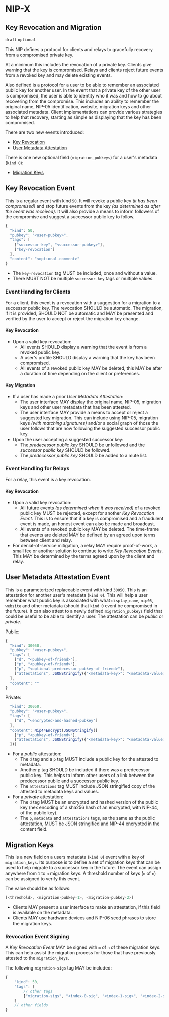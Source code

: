 NIP-X
=====

Key Revocation and Migration
------

`draft` `optional`

This NIP defines a protocol for clients and relays to gracefully recovery from a compromised private key.

At a minimum this includes the revocation of a private key. Clients give warning that the key is compromised. Relays and clients reject future events from a revoked key and may delete existing events.

Also defined is a protocol for a user to be able to remember an associated public key for another user. In the event that a private key of the other user is compromised, the user is able to identity who it was and how to go about recovering from the compromise. This includes an ability to remember the original name, NIP-05 identification, website, migration keys and other associated metadata. Client implementations can provide various strategies to help that recovery, starting as simple as displaying that the key has been compromised.

There are two new events introduced:

* [Key Revocation](#key-revocation-event)
* [User Metadata Attestation](#user-metadata-attestation-event)

There is one new optional field (`migration_pubkeys`) for a user's metadata (`kind 0`):

* [Migration Keys](#migration-keys)

## Key Revocation Event

This is a regular event with kind `50`. It will revoke a public key _(it has been compromised)_ and stop future events from the key _(as determined as after the event was received)_. It will also provide a means to inform followers of the compromise and suggest a successor public key to follow.

```js
{
  "kind": 50,
  "pubkey": "<user-pubkey>",
  "tags": [
	["successor-key", "<successor-pubkey>"],
	["key-revocation"]
  ],
  "content": "<optional-comment>"
}
```

* The `key-revocation` tag MUST be included, once and without a value.
* There MUST NOT be multiple `successor-key` tags or multiple values.

### Event Handling for Clients

For a client, this event is a revocation with a suggestion for a migration to a successor public key. The revocation SHOULD be automatic. The migration, if it is provided, SHOULD NOT be automatic and MAY be presented and verified by the user to accept or reject the migration key change.

#### Key Revocation
* Upon a valid key revocation:
  * All events SHOULD display a warning that the event is from a revoked public key.
  * A user's profile SHOULD display a warning that the key has been compromised.
  * All events of a revoked public key MAY be deleted, this MAY be after a duration of time depending on the client or preferences.

#### Key Migration
* If a user has made a prior _User Metadata Attestation_:
  * The user interface MAY display the original name, NIP-05, migration keys and other user metadata that has been attested.
  * The user interface MAY provide a means to accept or reject a suggested key migration. This can include using NIP-05, migration keys _(with matching signatures)_  and/or a social graph of those the user follows that are now following the suggested successor public key.
* Upon the user accepting a suggested successor key:
  * The _predecessor public key_ SHOULD be unfollowed and the _successor public key_ SHOULD be followed.
  * The _predecessor public key_ SHOULD be added to a mute list.

### Event Handling for Relays

For a relay, this event is a key revocation.

#### Key Revocation
* Upon a valid key revocation:
  * All future events _(as determined when it was received)_ of a revoked public key MUST be rejected, except for another _Key Revocation Event_. This is to ensure that if a key is compromised and a fraudulent event is made, an honest event can also be made and broadcast.
  * All events of a revoked public key MAY be deleted. The time-frame that events are deleted MAY be defined by an agreed upon terms between client and relay.
* For denial-of-service mitigation, a relay MAY require proof-of-work, a small fee or another solution to continue to write _Key Revocation Events_. This MAY be determined by the terms agreed upon by the client and relay.

## User Metadata Attestation Event

This is a parameterized replaceable event with kind `30050`. This is an attestation for another user's metadata (`kind 0`). This will help a user remember what public key is associated with what `display_name`, `nip05`, `website` and other metadata (should that `kind 0` event be compromised in the future). It can also attest to a newly defined `migration_pubkeys` field that could be useful to be able to identify a user. The attestation can be _public_ or _private_.

Public:
```js
{
  "kind": 30050,
  "pubkey": "<user-pubkey>",
  "tags": [
	["d", "<pubkey-of-friend>"],
	["p", "<pubkey-of-friend>"],
	["p", "<optional-predecessor-pubkey-of-friend>"],
	["attestations", JSONStringify({"<metadata-key>": "<metadata-value>, "<metadata-key>": "<metadata-value>"})]
  ],
  "content": ""
}
```

Private:
```js
  "kind": 30050,
  "pubkey": "<user-pubkey>",
  "tags": [
	["d", "<encrypted-and-hashed-pubkey"]
  ],
  "content": Nip44Encrypt(JSONStringify([
	["p", "<pubkey-of-friend>"],
	["attestations", JSONStringify({"<metadata-key>": "<metadata-value>, "<metadata-key>": "<metadata-value>"})]
  ]))
```

* For a _public_ attestation:
  * The `d` tag and a `p` tag MUST include a public key for the attested to metadata.
  * Another `p` tag SHOULD be included if there was a predecessor public key. This helps to inform other users of a link between the predecessor public and a successor public key.
  * The `attestations` tag MUST include JSON stringified copy of the attested to metadata keys and values.
* For a _private_ attestation:
  * The `d` tag MUST be an encrypted and hashed version of the public key (hex encoding of a sha256 hash of an encrypted, with NIP-44, of the public key).
  * The `p`, `metadata` and `attestations` tags, as the same as the public attestation, MUST be JSON stringified and NIP-44 encrypted in the content field.

## Migration Keys

This is a new field on a users metadata (`kind 0`) event with a key of `migration_keys`. Its purpose is to define a set of migration keys that can be used to help migrate to a successor key in the future. The event can assign anywhere from `1` to `n` migration keys. A threshold number of keys (`m` of `n`) can be assigned to verify this event.

The value should be as follows:

```js
[<threshold>, <migration-pubkey-1>, <migration-pubkey-2>]
```

* Clients MAY present a user interface to make an attestation, if this field is available on the metadata.
* Clients MAY use hardware devices and NIP-06 seed phrases to store the migration keys.

### Revocation Event Signing

A _Key Revocation Event_ MAY be signed with `m` of `n` of these migration keys. This can help assist the migration process for those that have previously attested to the `migration_keys`.

The following `migration-sigs` tag MAY be included:
```js
{
	"kind": 50,
	"tags": [
		// other tags
		["migration-sigs", "<index-0-sig", "<index-1-sig>", "<index-2-sig>"]
	]
	// other fields
}
```
